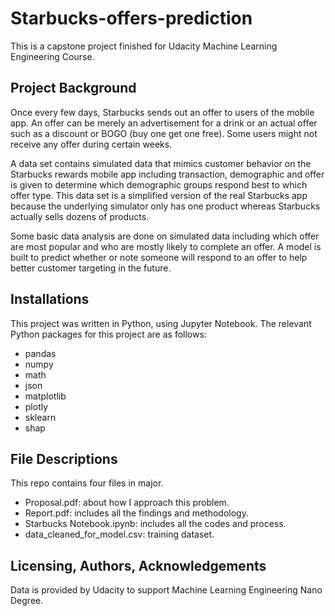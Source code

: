 # Starbucks-offers-prediction
This is a capstone project finished for Udacity Machine Learning Engineering Course.

## Project Background
Once every few days, Starbucks sends out an offer to users of the mobile app. An offer can be merely an advertisement for a drink or an actual offer such as a discount or BOGO (buy one get one free). Some users might not receive any offer during certain weeks.

A data set contains simulated data that mimics customer behavior on the Starbucks rewards mobile app including transaction, demographic and offer is given to determine which demographic groups respond best to which offer type. This data set is a simplified version of the real Starbucks app because the underlying simulator only has one product whereas Starbucks actually sells dozens of products.

Some basic data analysis are done on simulated data including which offer are most popular and who are mostly likely to complete an offer. A model is built to predict whether or note someone will respond to an offer to help better customer targeting in the future.

## Installations
This project was written in Python, using Jupyter Notebook. The relevant Python packages for this project are as follows:

- pandas
- numpy
- math
- json
- matplotlib
- plotly
- sklearn
- shap

## File Descriptions
This repo contains four files in major.
- Proposal.pdf: about how I approach this problem.
- Report.pdf: includes all the findings and methodology.
- Starbucks Notebook.ipynb: includes all the codes and process.
- data_cleaned_for_model.csv: training dataset.

## Licensing, Authors, Acknowledgements
Data is provided by Udacity to support Machine Learning Engineering Nano Degree.
